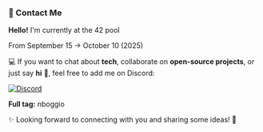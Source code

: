 
### 💬 Contact Me

**Hello!** I'm currently at the 42 pool

From September 15 → October 10 (2025) 

💻 If you want to chat about **tech**, collaborate on **open-source projects**, or just say **hi** 👋, feel free to add me on Discord:

[![Discord](https://img.shields.io/badge/Discord-nboggio-5865F2?logo=discord\&logoColor=white)](https://discordapp.com/users/1373547000162680862)

**Full tag:** nboggio

✨ Looking forward to connecting with you and sharing some ideas! 🚀

